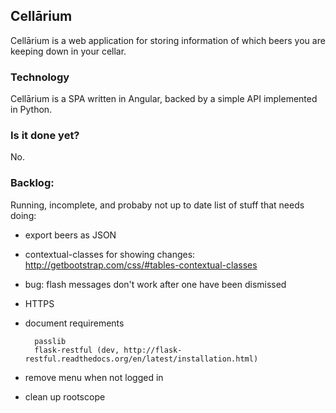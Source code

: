 ## Cellārium

Cellārium is a web application for storing information of which beers you are keeping down in your cellar.

### Technology

Cellārium is a SPA written in Angular, backed by a simple API implemented in Python.

### Is it done yet?

No.

### Backlog:

Running, incomplete, and probaby not up to date list of stuff that needs doing:

- export beers as JSON
- contextual-classes for showing changes: http://getbootstrap.com/css/#tables-contextual-classes
- bug: flash messages don't work after one have been dismissed
- HTTPS 
- document requirements

		passlib
		flask-restful (dev,	http://flask-restful.readthedocs.org/en/latest/installation.html)

- remove menu when not logged in
- clean up rootscope
